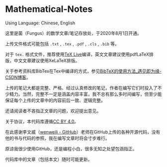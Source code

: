 # Mathematical-Notes
Using Language: Chinese, English

这里是菌（Fungus）的数学文章/笔记存放处，于2020年8月1日开通。

上传文件格式可能包括 `.txt` , `.tex` , `.pdf` , `.cls` , `.bib` 等。

对于 `tex.` 格式文件，推荐使用[TeX Live](https://tug.org/texlive)编译，英文文章建议使用pdfLaTeX排版，中文文章建议使用XeLaTeX排版。

关于参考资料库BibTex在Tex中编译的方式，参见[BibTeX的使用方法_遇见即为缘-CSDN博客](https://blog.csdn.net/jianghao_ava/article/details/89578348)。

上传的笔记大都是完整、严格、经过认真修改的笔记，作者在编写它们时投入了不少精力。当然，完整不一定是涵盖内容丰富，我不总有那么多时间编写，但至少能保证每个上传的文章中的内容前后一致、逻辑完整。

还请阅读者不吝指正文章的问题，欢迎提出意见。

关于协议，本代码库遵循[CC BY 4.0](http://creativecommons.org/licenses/by/4.0/)。

在此感谢李文威（[wenweili - GitHub](https://github.com/wenweili)）老师在GitHub上传的各种开源代码，没有他的书与代码的参照，我在编写文章时将会寸步难行。

原谅我很少使用GitHub，还是编程小白，很多无知之处望包涵指正。

代码库中的文章（包括本文）随时可能更新。
